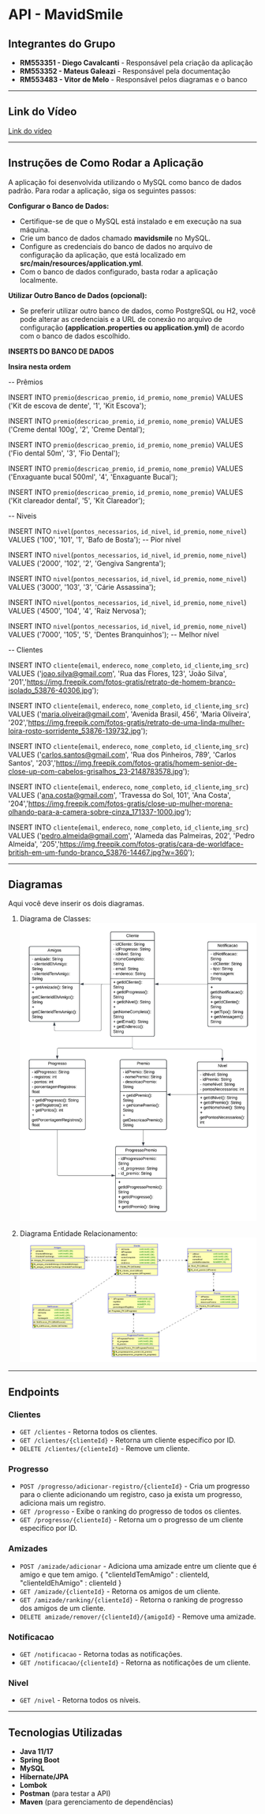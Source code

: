 # API - MavidSmile

## Integrantes do Grupo

- **RM553351 - Diego Cavalcanti** - Responsável pela criação da aplicação
- **RM553352 - Mateus Galeazi** - Responsável pela documentação
- **RM553483 - Vitor de Melo** - Responsável pelos diagramas e o banco

---

## Link do Vídeo

[Link do vídeo](https://youtu.be/85F0B0n5GAE?si=r_YNsA0rkWxXJNG2)

---

## Instruções de Como Rodar a Aplicação
A aplicação foi desenvolvida utilizando  o MySQL como banco de dados padrão. Para rodar a aplicação, siga os seguintes passos:

**Configurar o Banco de Dados:**

- Certifique-se de que o MySQL está instalado e em execução na sua máquina.
- Crie um banco de dados chamado **mavidsmile** no MySQL.
- Configure as credenciais do banco de dados no arquivo de configuração da aplicação, que está localizado em **src/main/resources/application.yml**.
- Com o banco de dados configurado, basta rodar a aplicação localmente.

**Utilizar Outro Banco de Dados (opcional):**

- Se preferir utilizar outro banco de dados, como PostgreSQL ou H2, você pode alterar as credenciais e a URL de conexão no arquivo de configuração **(application.properties ou application.yml)** de acordo com o banco de dados escolhido.


**INSERTS DO BANCO DE DADOS**

**Insira nesta ordem**

-- Prêmios

INSERT INTO `premio`(`descricao_premio`, `id_premio`, `nome_premio`) VALUES ('Kit de escova de dente', '1', 'Kit Escova');

INSERT INTO `premio`(`descricao_premio`, `id_premio`, `nome_premio`) VALUES ('Creme dental 100g', '2', 'Creme Dental');

INSERT INTO `premio`(`descricao_premio`, `id_premio`, `nome_premio`) VALUES ('Fio dental 50m', '3', 'Fio Dental');

INSERT INTO `premio`(`descricao_premio`, `id_premio`, `nome_premio`) VALUES ('Enxaguante bucal 500ml', '4', 'Enxaguante Bucal');

INSERT INTO `premio`(`descricao_premio`, `id_premio`, `nome_premio`) VALUES ('Kit clareador dental', '5', 'Kit Clareador');


-- Niveis

INSERT INTO `nivel`(`pontos_necessarios`, `id_nivel`, `id_premio`, `nome_nivel`) VALUES ('100', '101', '1', 'Bafo de Bosta');  -- Pior nível

INSERT INTO `nivel`(`pontos_necessarios`, `id_nivel`, `id_premio`, `nome_nivel`) VALUES ('2000', '102', '2', 'Gengiva Sangrenta');

INSERT INTO `nivel`(`pontos_necessarios`, `id_nivel`, `id_premio`, `nome_nivel`) VALUES ('3000', '103', '3', 'Cárie Assassina');

INSERT INTO `nivel`(`pontos_necessarios`, `id_nivel`, `id_premio`, `nome_nivel`) VALUES ('4500', '104', '4', 'Raiz Nervosa');

INSERT INTO `nivel`(`pontos_necessarios`, `id_nivel`, `id_premio`, `nome_nivel`) VALUES ('7000', '105', '5', 'Dentes Branquinhos');  -- Melhor nível

-- Clientes

INSERT INTO `cliente`(`email`, `endereco`, `nome_completo`, `id_cliente`,`img_src`) VALUES ('joao.silva@gmail.com', 'Rua das Flores, 123', 'João Silva', '201','https://img.freepik.com/fotos-gratis/retrato-de-homem-branco-isolado_53876-40306.jpg');

INSERT INTO `cliente`(`email`, `endereco`, `nome_completo`, `id_cliente`,`img_src`) VALUES ('maria.oliveira@gmail.com', 'Avenida Brasil, 456', 'Maria Oliveira', '202','https://img.freepik.com/fotos-gratis/retrato-de-uma-linda-mulher-loira-rosto-sorridente_53876-139732.jpg');

INSERT INTO `cliente`(`email`, `endereco`, `nome_completo`, `id_cliente`,`img_src`) VALUES ('carlos.santos@gmail.com', 'Rua dos Pinheiros, 789', 'Carlos Santos', '203','https://img.freepik.com/fotos-gratis/homem-senior-de-close-up-com-cabelos-grisalhos_23-2148783578.jpg');

INSERT INTO `cliente`(`email`, `endereco`, `nome_completo`, `id_cliente`,`img_src`) VALUES ('ana.costa@gmail.com', 'Travessa do Sol, 101', 'Ana Costa', '204','https://img.freepik.com/fotos-gratis/close-up-mulher-morena-olhando-para-a-camera-sobre-cinza_171337-1000.jpg');

INSERT INTO `cliente`(`email`, `endereco`, `nome_completo`, `id_cliente`,`img_src`) VALUES ('pedro.almeida@gmail.com', 'Alameda das Palmeiras, 202', 'Pedro Almeida', '205','https://img.freepik.com/fotos-gratis/cara-de-worldface-british-em-um-fundo-branco_53876-14467.jpg?w=360');


---

## Diagramas

Aqui você deve inserir os dois diagramas.

1. Diagrama de Classes:
   ![Diagrama da Arquitetura](diagramas/diagrama%20de%20classe.jpeg)

2. Diagrama Entidade Relacionamento:
   ![Diagrama do Banco de Dados](diagramas/diagrama%20entidade%20relacionamento.png)

---

## Endpoints

### Clientes
- `GET /clientes` - Retorna todos os clientes.
- `GET /clientes/{clienteId}` - Retorna um cliente específico por ID.
- `DELETE /clientes/{clienteId}` - Remove um cliente.

### Progresso
- `POST /progresso/adicionar-registro/{clienteId}` - Cria um progresso para o cliente adicionando um registro, caso ja exista um progresso, adiciona mais um registro.
- `GET /progresso` - Exibe o ranking do progresso de todos os clientes.
- `GET /progresso/{clienteId}` - Retorna um o progresso de um cliente especifico por ID.

### Amizades
- `POST /amizade/adicionar` - Adiciona uma amizade entre um cliente que é amigo e que tem amigo.
{
    "clienteIdTemAmigo" : clienteId,
    "clienteIdEhAmigo" : clienteId
 }
- `GET /amizade/{clienteId}` - Retorna os amigos de um cliente.
- `GET /amizade/ranking/{clienteId}` - Retorna o ranking de progresso dos amigos de um cliente.
- `DELETE amizade/remover/{clienteId}/{amigoId}` - Remove uma amizade.

### Notificacao
- `GET /notificacao` - Retorna todas as notificações.
- `GET /notificacao/{clienteId}` - Retorna as notificações de um cliente.

### Nivel
- `GET /nivel` - Retorna todos os níveis.

---

## Tecnologias Utilizadas

- **Java 11/17**
- **Spring Boot**
- **MySQL**
- **Hibernate/JPA**
- **Lombok**
- **Postman** (para testar a API)
- **Maven** (para gerenciamento de dependências)
